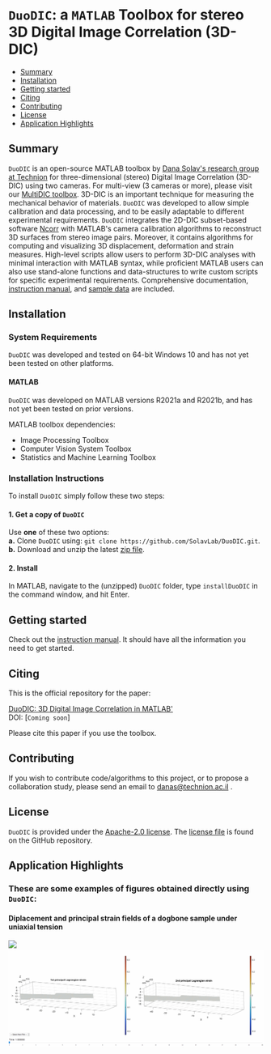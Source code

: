 # `DuoDIC`: a `MATLAB` Toolbox for stereo 3D Digital Image Correlation (3D-DIC)  

- [Summary](#Summary)  
- [Installation](#Installation)  
- [Getting started](#Start)
- [Citing](#Cite)
- [Contributing](#Contributing)  
- [License](#License)  
- [Application Highlights](#Applications)

## Summary <a name="Summary"></a>
`DuoDIC` is an open-source MATLAB toolbox by [Dana Solav's research group at Technion](https://www.solavlab.com/) for three-dimensional (stereo) Digital Image Correlation (3D-DIC) using two cameras. For multi-view (3 cameras or more), please visit our [MultiDIC toolbox](https://github.com/MultiDIC/MultiDIC). 3D-DIC is an important technique for measuring the mechanical behavior of materials. `DuoDIC` was developed to allow simple calibration and data processing, and to be easily adaptable to different experimental requirements. `DuoDIC` integrates the 2D-DIC subset-based software [Ncorr](https://www.github.com/justinblaber/ncorr_2D_matlab) with MATLAB's camera calibration algorithms to reconstruct 3D surfaces from stereo image pairs. Moreover, it contains algorithms for computing and visualizing 3D displacement, deformation and strain measures. High-level scripts allow users to perform 3D-DIC analyses with minimal interaction with MATLAB syntax, while proficient MATLAB users can also use stand-alone functions and data-structures to write custom scripts for specific experimental requirements. Comprehensive documentation, [instruction manual](https://github.com/SolavLab/DuoDIC/blob/master/docs/instructions/DuoDIC_v_1_1_0_instruction_manual.pdf), and [sample data](https://github.com/SolavLab/DuoDIC/tree/master/sample_data) are included. 

## Installation <a name="Installation"></a>  
### System Requirements
`DuoDIC` was developed and tested on 64-bit Windows 10 and has not yet been tested on other platforms.        
#### MATLAB
`DuoDIC` was developed on MATLAB versions R2021a and R2021b, and has not yet been tested on prior versions.  

MATLAB toolbox dependencies:
* Image Processing Toolbox
* Computer Vision System Toolbox
* Statistics and Machine Learning Toolbox

### Installation Instructions
To install `DuoDIC` simply follow these two steps:
#### 1. Get a copy of `DuoDIC`
Use **one** of these two options:  
**a.** Clone `DuoDIC` using: `git clone https://github.com/SolavLab/DuoDIC.git`.    
**b.** Download and unzip the latest [zip file](https://github.com/SolavLab/DuoDIC/archive/refs/heads/main.zip).   

#### 2. Install
In MATLAB, navigate to the (unzipped) `DuoDIC` folder, type `installDuoDIC` in the command window, and hit Enter.   

## Getting started <a name="Start"></a>
Check out the [instruction manual](https://github.com/SolavLab/DuoDIC/blob/master/docs/instructions/DuoDIC_v_1_1_0_instruction_manual.pdf). It should have all the information you need to get started.

## Citing <a name="Cite"></a>   
This is the official repository for the paper:

[DuoDIC: 3D Digital Image Correlation in MATLAB'](https://github.com/SolavLab/DuoDIC/blob/main/paper/paper.pdf)   
DOI: [`Coming soon`]

Please cite this paper if you use the toolbox.

## Contributing <a name="Contributing"></a>   
If you wish to contribute code/algorithms to this project, or to propose a collaboration study, please send an email to danas@technion.ac.il .

## License <a name="License"></a>
`DuoDIC` is provided under the [Apache-2.0 license](https://www.apache.org/licenses/). The [license file](https://github.com/SolavLab/DuoDIC/blob/main/LICENSE.txt) is found on the GitHub repository.

## Application Highlights <a name="Applications"></a>
### These are some examples of figures obtained directly using `DuoDIC`:
#### Diplacement and principal strain fields of a dogbone sample under uniaxial tension
<img src="docs/img/disp_img.gif">     
<img src="docs/img/strains.gif">   

